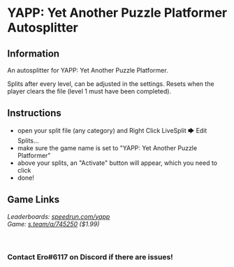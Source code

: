 # YAPP: Yet Another Puzzle Platformer Autosplitter
## Information
An autosplitter for YAPP: Yet Another Puzzle Platformer.

Splits after every level, can be adjusted in the settings. Resets when the player clears the file (level 1 must have been completed).

## Instructions
* open your split file (any category) and Right Click LiveSplit 🡆 Edit Splits...
* make sure the game name is set to "YAPP: Yet Another Puzzle Platformer"
* above your splits, an "Activate" button will appear, which you need to click
* done!
## Game Links
*Leaderboards: [speedrun.com/yapp](https://speedrun.com/yapp)*  
*Game: [s.team/a/745250](https://s.team/a/745250) ($1.99)*
​  
​  
​
### Contact Ero#6117 on Discord if there are issues!
